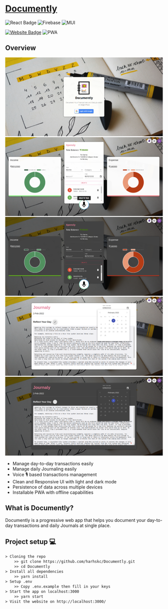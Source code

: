 # [Documently](https://xpensly.netlify.app/)

![React Badge](https://img.shields.io/badge/React-20232A?style=for-the-badge&logo=react&logoColor=61DAFB)
![Firebase](https://img.shields.io/badge/firebase-ffca28?style=for-the-badge&logo=firebase&logoColor=black)
![MUI](https://img.shields.io/badge/Material%20UI-007FFF?style=for-the-badge&logo=mui&logoColor=white)

[![Website Badge](https://img.shields.io/badge/Netlify-00C7B7?style=for-the-badge&logo=netlify&logoColor=white)](https://xpensly.netlify.app/)
<img src="https://img.shields.io/badge/PWA-282C34?logo=PWA" alt="PWA" title="PWA" height="28" width="80" />

## Overview  

<img src="images/documently-login.png">
<img src="images/documently-xpensly.png">
<img src="images/documently-xpensly-dark.png">
<img src="images/documently-journaly.png">
<img src="images/documently-journaly-dark.png">

- Manage day-to-day transactions easily
- Manage daily Journaling easily
- Voice 🎙️ based transactions management
- Clean and Responsive UI with light and dark mode
- Persistence of data across multiple devices
- Installable PWA with offline capabilities

## What is Documently?

Documently is a progressive web app that helps you document your day-to-day transactions and daily Journals at single place.

## Project setup 💻

```
> Cloning the repo
    >> git clone https://github.com/harhskc/Documently.git
    >> cd Documently
> Install all dependencies
    >> yarn install
> Setup .env
    >> Copy .env.example then fill in your keys
> Start the app on localhost:3000
    >> yarn start
> Visit the website on http://localhost:3000/

```
